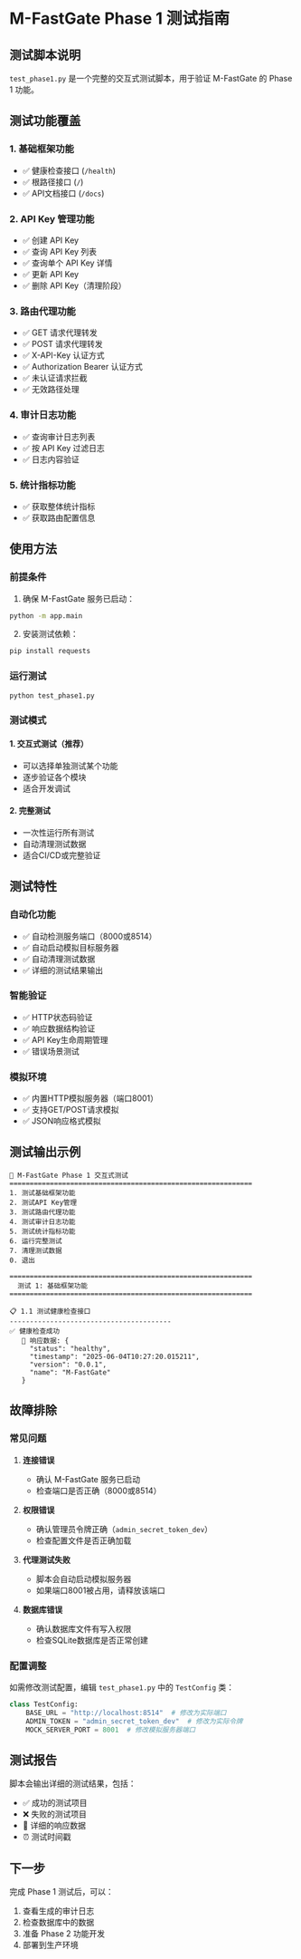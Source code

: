 # M-FastGate Phase 1 测试指南

## 测试脚本说明

`test_phase1.py` 是一个完整的交互式测试脚本，用于验证 M-FastGate 的 Phase 1 功能。

## 测试功能覆盖

### 1. 基础框架功能
- ✅ 健康检查接口 (`/health`)
- ✅ 根路径接口 (`/`)
- ✅ API文档接口 (`/docs`)

### 2. API Key 管理功能
- ✅ 创建 API Key
- ✅ 查询 API Key 列表
- ✅ 查询单个 API Key 详情
- ✅ 更新 API Key
- ✅ 删除 API Key（清理阶段）

### 3. 路由代理功能
- ✅ GET 请求代理转发
- ✅ POST 请求代理转发
- ✅ X-API-Key 认证方式
- ✅ Authorization Bearer 认证方式
- ✅ 未认证请求拦截
- ✅ 无效路径处理

### 4. 审计日志功能
- ✅ 查询审计日志列表
- ✅ 按 API Key 过滤日志
- ✅ 日志内容验证

### 5. 统计指标功能
- ✅ 获取整体统计指标
- ✅ 获取路由配置信息

## 使用方法

### 前提条件

1. 确保 M-FastGate 服务已启动：
```bash
python -m app.main
```

2. 安装测试依赖：
```bash
pip install requests
```

### 运行测试

```bash
python test_phase1.py
```

### 测试模式

#### 1. 交互式测试（推荐）
- 可以选择单独测试某个功能
- 逐步验证各个模块
- 适合开发调试

#### 2. 完整测试
- 一次性运行所有测试
- 自动清理测试数据
- 适合CI/CD或完整验证

## 测试特性

### 自动化功能
- ✅ 自动检测服务端口（8000或8514）
- ✅ 自动启动模拟目标服务器
- ✅ 自动清理测试数据
- ✅ 详细的测试结果输出

### 智能验证
- ✅ HTTP状态码验证
- ✅ 响应数据结构验证
- ✅ API Key生命周期管理
- ✅ 错误场景测试

### 模拟环境
- ✅ 内置HTTP模拟服务器（端口8001）
- ✅ 支持GET/POST请求模拟
- ✅ JSON响应格式模拟

## 测试输出示例

```
🧪 M-FastGate Phase 1 交互式测试
============================================================
1. 测试基础框架功能
2. 测试API Key管理
3. 测试路由代理功能
4. 测试审计日志功能
5. 测试统计指标功能
6. 运行完整测试
7. 清理测试数据
0. 退出

============================================================
  测试 1: 基础框架功能
============================================================

📋 1.1 测试健康检查接口
----------------------------------------
✅ 健康检查成功
   📄 响应数据: {
     "status": "healthy",
     "timestamp": "2025-06-04T10:27:20.015211",
     "version": "0.0.1",
     "name": "M-FastGate"
   }
```

## 故障排除

### 常见问题

1. **连接错误**
   - 确认 M-FastGate 服务已启动
   - 检查端口是否正确（8000或8514）

2. **权限错误**
   - 确认管理员令牌正确（`admin_secret_token_dev`）
   - 检查配置文件是否正确加载

3. **代理测试失败**
   - 脚本会自动启动模拟服务器
   - 如果端口8001被占用，请释放该端口

4. **数据库错误**
   - 确认数据库文件有写入权限
   - 检查SQLite数据库是否正常创建

### 配置调整

如需修改测试配置，编辑 `test_phase1.py` 中的 `TestConfig` 类：

```python
class TestConfig:
    BASE_URL = "http://localhost:8514"  # 修改为实际端口
    ADMIN_TOKEN = "admin_secret_token_dev"  # 修改为实际令牌
    MOCK_SERVER_PORT = 8001  # 修改模拟服务器端口
```

## 测试报告

脚本会输出详细的测试结果，包括：
- ✅ 成功的测试项目
- ❌ 失败的测试项目
- 📄 详细的响应数据
- ⏰ 测试时间戳

## 下一步

完成 Phase 1 测试后，可以：
1. 查看生成的审计日志
2. 检查数据库中的数据
3. 准备 Phase 2 功能开发
4. 部署到生产环境 